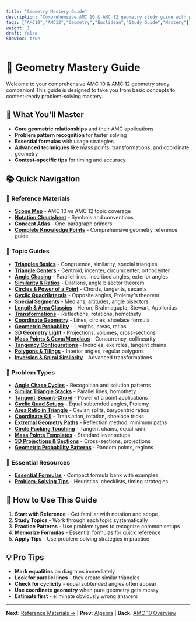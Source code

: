```yaml
---
title: "Geometry Mastery Guide"
description: "Comprehensive AMC 10 & AMC 12 geometry study guide with problem patterns, formulas, and strategies."
tags: ["AMC10","AMC12","Geometry","Euclidean","Study Guide","Mastery"]
weight: 1
draft: false
ShowToc: true
---
```


# 📐 Geometry Mastery Guide

Welcome to your comprehensive AMC 10 & AMC 12 geometry study companion! This guide is designed to take you from basic concepts to contest-ready problem-solving mastery.

## 🎯 What You'll Master

- **Core geometric relationships** and their AMC applications
- **Problem pattern recognition** for faster solving
- **Essential formulas** with usage strategies
- **Advanced techniques** like mass points, transformations, and coordinate geometry
- **Contest-specific tips** for timing and accuracy

## 📚 Quick Navigation

### 📖 Reference Materials
- [**Scope Map**](reference/scope-map) - AMC 10 vs AMC 12 topic coverage
- [**Notation Cheatsheet**](reference/notation-cheatsheet) - Symbols and conventions
- [**Concept Atlas**](reference/concept-atlas) - One-paragraph primers
- [**Complete Knowledge Points**](reference/knowledge-points) - Comprehensive geometry reference guide

### 🧭 Topic Guides
- [**Triangles Basics**](topics/triangles-basics) - Congruence, similarity, special triangles
- [**Triangle Centers**](topics/triangle-centers) - Centroid, incenter, circumcenter, orthocenter
- [**Angle Chasing**](topics/angle-chasing) - Parallel lines, inscribed angles, exterior angles
- [**Similarity & Ratios**](topics/similarity-and-ratios) - Dilations, angle bisector theorem
- [**Circles & Power of a Point**](topics/circles-and-power-of-a-point) - Chords, tangents, secants
- [**Cyclic Quadrilaterals**](topics/cyclic-quadrilaterals) - Opposite angles, Ptolemy's theorem
- [**Special Segments**](topics/special-segments-in-triangles) - Medians, altitudes, angle bisectors
- [**Length & Area Classics**](topics/length-area-classics) - Heron, Brahmagupta, Stewart, Apollonius
- [**Transformations**](topics/transformations) - Reflections, rotations, homothety
- [**Coordinate Geometry**](topics/coordinate-geometry) - Lines, circles, shoelace formula
- [**Geometric Probability**](topics/geometric-probability) - Lengths, areas, ratios
- [**3D Geometry Light**](topics/3d-geometry-light) - Projections, volumes, cross-sections
- [**Mass Points & Ceva/Menelaus**](topics/mass-points-and-ceva-menelaus) - Concurrency, collinearity
- [**Tangency Configurations**](topics/tangency-configurations) - Incircles, excircles, tangent chains
- [**Polygons & Tilings**](topics/polygons-and-tilings) - Interior angles, regular polygons
- [**Inversion & Spiral Similarity**](topics/inversion-and-spiral-similarity) - Advanced transformations

### 🧩 Problem Types
- [**Angle Chase Cycles**](problem-types/angle-chase-cycles) - Recognition and solution patterns
- [**Similar Triangle Stacks**](problem-types/similar-triangle-stacks) - Parallel lines, homothety
- [**Tangent-Secant-Chord**](problem-types/tangent-secant-chord) - Power of a point applications
- [**Cyclic Quad Setups**](problem-types/cyclic-quad-setups) - Equal subtended angles, Ptolemy
- [**Area Ratio in Triangle**](problem-types/area-ratio-in-triangle) - Cevian splits, barycentric ratios
- [**Coordinate Kill**](problem-types/coordinate-kill) - Translation, rotation, shoelace tricks
- [**Extremal Geometry Paths**](problem-types/extremal-geometry-paths) - Reflection method, minimum paths
- [**Circle Packing Touching**](problem-types/circle-packing-touching) - Tangent chains, equal radii
- [**Mass Points Templates**](problem-types/mass-points-templates) - Standard lever setups
- [**3D Projections & Sections**](problem-types/3d-projections-and-sections) - Cross-sections, projections
- [**Geometric Probability Patterns**](problem-types/geometric-probability-patterns) - Random points, regions

### 📏 Essential Resources
- [**Essential Formulas**](formulas/essential-formulas) - Compact formula bank with examples
- [**Problem-Solving Tips**](tips/problem-solving-tips) - Heuristics, checklists, timing strategies

## 🚀 How to Use This Guide

1. **Start with Reference** - Get familiar with notation and scope
2. **Study Topics** - Work through each topic systematically
3. **Practice Patterns** - Use problem types to recognize common setups
4. **Memorize Formulas** - Essential formulas for quick reference
5. **Apply Tips** - Use problem-solving strategies in practice

## 💡 Pro Tips

- **Mark equalities** on diagrams immediately
- **Look for parallel lines** - they create similar triangles
- **Check for cyclicity** - equal subtended angles often appear
- **Use coordinate geometry** when pure geometry gets messy
- **Estimate first** - eliminate obviously wrong answers

---

**Next:** [Reference Materials →](reference/) | **Prev:** [Algebra](../algebra) | **Back:** [AMC 10 Overview](../)